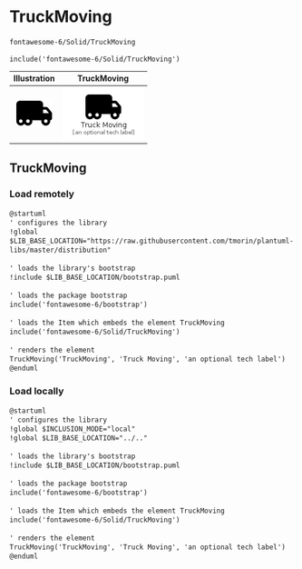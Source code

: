 # TruckMoving


```text
fontawesome-6/Solid/TruckMoving
```

```text
include('fontawesome-6/Solid/TruckMoving')
```



| Illustration | TruckMoving |
| :---: | :---: |
| ![illustration for Illustration](../../fontawesome-6/Solid/TruckMoving.png) | ![illustration for TruckMoving](../../fontawesome-6/Solid/TruckMoving.Local.png) |




## TruckMoving

### Load remotely
```plantuml
@startuml
' configures the library
!global $LIB_BASE_LOCATION="https://raw.githubusercontent.com/tmorin/plantuml-libs/master/distribution"

' loads the library's bootstrap
!include $LIB_BASE_LOCATION/bootstrap.puml

' loads the package bootstrap
include('fontawesome-6/bootstrap')

' loads the Item which embeds the element TruckMoving
include('fontawesome-6/Solid/TruckMoving')

' renders the element
TruckMoving('TruckMoving', 'Truck Moving', 'an optional tech label')
@enduml
```

### Load locally
```plantuml
@startuml
' configures the library
!global $INCLUSION_MODE="local"
!global $LIB_BASE_LOCATION="../.."

' loads the library's bootstrap
!include $LIB_BASE_LOCATION/bootstrap.puml

' loads the package bootstrap
include('fontawesome-6/bootstrap')

' loads the Item which embeds the element TruckMoving
include('fontawesome-6/Solid/TruckMoving')

' renders the element
TruckMoving('TruckMoving', 'Truck Moving', 'an optional tech label')
@enduml
```

